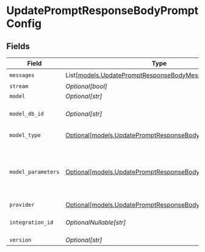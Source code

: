 # UpdatePromptResponseBodyPromptConfig


## Fields

| Field                                                                                                            | Type                                                                                                             | Required                                                                                                         | Description                                                                                                      |
| ---------------------------------------------------------------------------------------------------------------- | ---------------------------------------------------------------------------------------------------------------- | ---------------------------------------------------------------------------------------------------------------- | ---------------------------------------------------------------------------------------------------------------- |
| `messages`                                                                                                       | List[[models.UpdatePromptResponseBodyMessages](../models/updatepromptresponsebodymessages.md)]                   | :heavy_check_mark:                                                                                               | N/A                                                                                                              |
| `stream`                                                                                                         | *Optional[bool]*                                                                                                 | :heavy_minus_sign:                                                                                               | N/A                                                                                                              |
| `model`                                                                                                          | *Optional[str]*                                                                                                  | :heavy_minus_sign:                                                                                               | N/A                                                                                                              |
| `model_db_id`                                                                                                    | *Optional[str]*                                                                                                  | :heavy_minus_sign:                                                                                               | The id of the resource                                                                                           |
| `model_type`                                                                                                     | [Optional[models.UpdatePromptResponseBodyModelType]](../models/updatepromptresponsebodymodeltype.md)             | :heavy_minus_sign:                                                                                               | The type of the model                                                                                            |
| `model_parameters`                                                                                               | [Optional[models.UpdatePromptResponseBodyModelParameters]](../models/updatepromptresponsebodymodelparameters.md) | :heavy_minus_sign:                                                                                               | Model Parameters: Not all parameters apply to every model                                                        |
| `provider`                                                                                                       | [Optional[models.UpdatePromptResponseBodyProvider]](../models/updatepromptresponsebodyprovider.md)               | :heavy_minus_sign:                                                                                               | N/A                                                                                                              |
| `integration_id`                                                                                                 | *OptionalNullable[str]*                                                                                          | :heavy_minus_sign:                                                                                               | The id of the resource                                                                                           |
| `version`                                                                                                        | *Optional[str]*                                                                                                  | :heavy_minus_sign:                                                                                               | N/A                                                                                                              |
